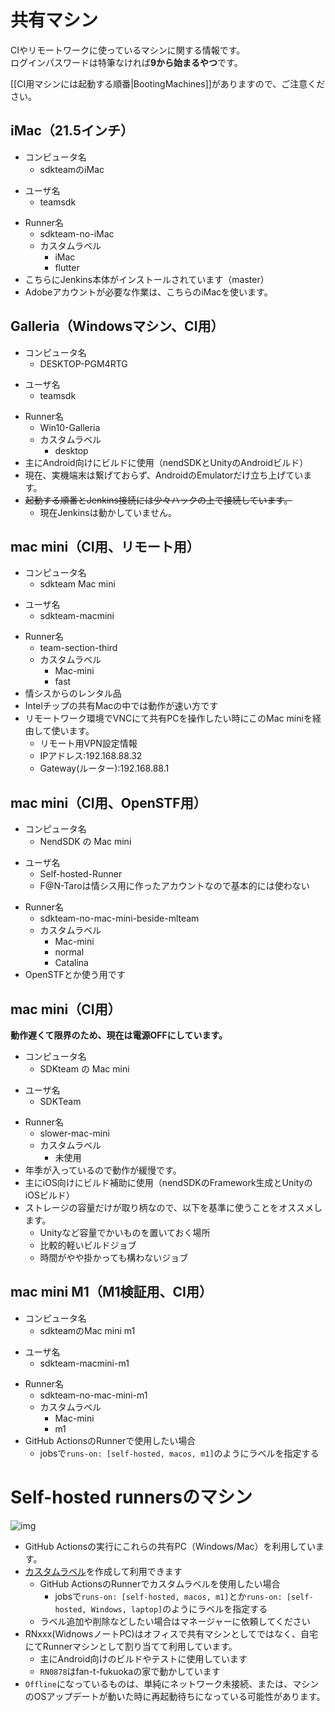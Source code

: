 # 共有マシン

CIやリモートワークに使っているマシンに関する情報です。  
ログインパスワードは特筆なければ**9から始まるやつ**です。

[[CI用マシンには起動する順番|BootingMachines]]がありますので、ご注意ください。


## iMac（21.5インチ）
- コンピュータ名
  - sdkteamのiMac
* ユーザ名
  * teamsdk
- Runner名
  - sdkteam-no-iMac
  - カスタムラベル
    - iMac
    - flutter
- こちらにJenkins本体がインストールされています（master）
- Adobeアカウントが必要な作業は、こちらのiMacを使います。

## Galleria（Windowsマシン、CI用）
- コンピュータ名
  - DESKTOP-PGM4RTG
* ユーザ名
  * teamsdk
- Runner名
  - Win10-Galleria
  - カスタムラベル
    - desktop
- 主にAndroid向けにビルドに使用（nendSDKとUnityのAndroidビルド）
- 現在、実機端末は繋げておらず、AndroidのEmulatorだけ立ち上げています。
- ~~起動する順番とJenkins接続には少々ハックの上で接続しています。~~
  - 現在Jenkinsは動かしていません。

## mac mini（CI用、リモート用）
- コンピュータ名
  - sdkteam Mac mini
* ユーザ名
  * sdkteam-macmini
- Runner名
  - team-section-third
  - カスタムラベル
    - Mac-mini
    - fast
- 情シスからのレンタル品
- Intelチップの共有Macの中では動作が速い方です
- リモートワーク環境でVNCにて共有PCを操作したい時にこのMac miniを経由して使います。
  - リモート用VPN設定情報
  - IPアドレス:192.168.88.32
  - Gateway(ルーター):192.168.88.1

## mac mini（CI用、OpenSTF用）
- コンピュータ名
  - NendSDK の Mac mini
* ユーザ名
  * Self-hosted-Runner
  * F@N-Taroは情シス用に作ったアカウントなので基本的には使わない
- Runner名
  - sdkteam-no-mac-mini-beside-mlteam
  - カスタムラベル
    - Mac-mini
    - normal
    - Catalina
- OpenSTFとか使う用です

## mac mini（CI用）
**動作遅くて限界のため、現在は電源OFFにしています。**
- コンピュータ名
  - SDKteam の Mac mini
* ユーザ名
  * SDKTeam
- Runner名
  - slower-mac-mini
  - カスタムラベル
    - 未使用
- 年季が入っているので動作が緩慢です。
- 主にiOS向けにビルド補助に使用（nendSDKのFramework生成とUnityのiOSビルド）
- ストレージの容量だけが取り柄なので、以下を基準に使うことをオススメします。
  - Unityなど容量でかいものを置いておく場所
  - 比較的軽いビルドジョブ
  - 時間がやや掛かっても構わないジョブ

## mac mini M1（M1検証用、CI用）
- コンピュータ名
  - sdkteamのMac mini m1
* ユーザ名
  * sdkteam-macmini-m1
- Runner名
  - sdkteam-no-mac-mini-m1
  - カスタムラベル
    - Mac-mini
    - m1
- GitHub ActionsのRunnerで使用したい場合
  - jobsで`runs-on: [self-hosted, macos, m1]`のようにラベルを指定する

# Self-hosted runnersのマシン
![img](https://user-images.githubusercontent.com/9563506/117761197-ec3e2680-b261-11eb-8f86-d910dafbbb28.png)

- GitHub Actionsの実行にこれらの共有PC（Windows/Mac）を利用しています。
- [カスタムラベル](https://docs.github.com/ja/actions/hosting-your-own-runners/using-labels-with-self-hosted-runners)を作成して利用できます
  - GitHub ActionsのRunnerでカスタムラベルを使用したい場合
    - jobsで`runs-on: [self-hosted, macos, m1]`とか`runs-on: [self-hosted, Windows, laptop]`のようにラベルを指定する
  - ラベル追加や削除などしたい場合はマネージャーに依頼してください
- RNxxx(WidnowsノートPC)はオフィスで共有マシンとしてではなく、自宅にてRunnerマシンとして割り当てて利用しています。
  - 主にAndroid向けのビルドやテストに使用しています
  - `RN0878`はfan-t-fukuokaの家で動かしています
- `Offline`になっているものは、単純にネットワーク未接続、または、マシンのOSアップデートが動いた時に再起動待ちになっている可能性があります。
